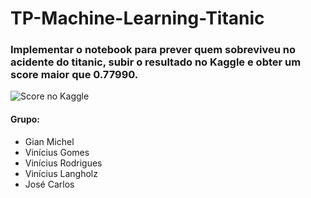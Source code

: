 # TP-Machine-Learning-Titanic
### Implementar o notebook para prever quem sobreviveu no acidente do titanic, subir o resultado no Kaggle e obter um score maior que 0.77990. 
![Score no Kaggle](https://i.imgur.com/8dDr3ya.png)
#### Grupo:
* Gian Michel
* Vinícius Gomes
* Vinícius Rodrigues
* Vinícius Langholz
* José Carlos
